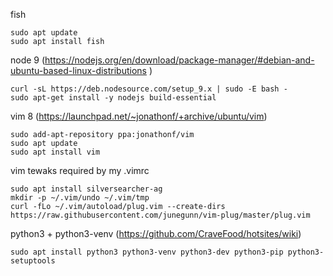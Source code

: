 fish
```
sudo apt update
sudo apt install fish
```

node 9 (https://nodejs.org/en/download/package-manager/#debian-and-ubuntu-based-linux-distributions )
```
curl -sL https://deb.nodesource.com/setup_9.x | sudo -E bash -
sudo apt-get install -y nodejs build-essential
```

vim 8 (https://launchpad.net/~jonathonf/+archive/ubuntu/vim)
```
sudo add-apt-repository ppa:jonathonf/vim
sudo apt update
sudo apt install vim
```

vim tewaks required by my .vimrc
```
sudo apt install silversearcher-ag
mkdir -p ~/.vim/undo ~/.vim/tmp
curl -fLo ~/.vim/autoload/plug.vim --create-dirs https://raw.githubusercontent.com/junegunn/vim-plug/master/plug.vim
```

python3 + python3-venv (https://github.com/CraveFood/hotsites/wiki)
```
sudo apt install python3 python3-venv python3-dev python3-pip python3-setuptools
```

